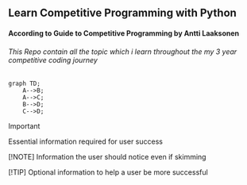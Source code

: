 ## Learn Competitive Programming with Python

#### According to Guide to Competitive Programming by Antti Laaksonen

###### This Repo contain all the topic which i learn throughout the my 3 year competitive coding journey

```mermaid
graph TD;
    A-->B;
    A-->C;
    B-->D;
    C-->D;
```

> [!IMPORTANT]
> Essential information required for user success
>
> 
> [!NOTE]
> Information the user should notice even if skimming
> 
> [!TIP]
> Optional information to help a user be more successful
